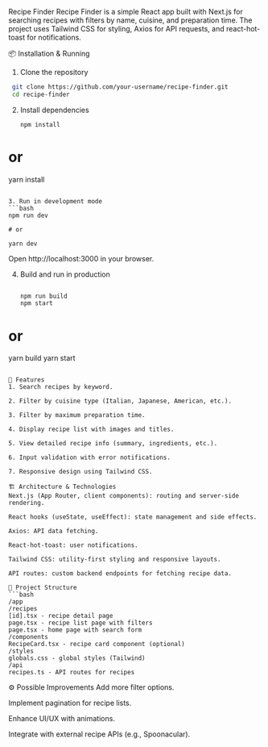 Recipe Finder
Recipe Finder is a simple React app built with Next.js for searching recipes with filters by name, cuisine, and preparation time. The project uses Tailwind CSS for styling, Axios for API requests, and react-hot-toast for notifications.

📦 Installation & Running

1. Clone the repository

```bash
 git clone https://github.com/your-username/recipe-finder.git
 cd recipe-finder
```

2. Install dependencies
   ```bash
   npm install
   ```

# or

yarn install

````

3. Run in development mode
```bash
npm run dev

# or

yarn dev
````

Open http://localhost:3000 in your browser.

4. Build and run in production

   ```bash

   npm run build
   npm start
   ```

# or

yarn build
yarn start

````

🚀 Features
1. Search recipes by keyword.

2. Filter by cuisine type (Italian, Japanese, American, etc.).

3. Filter by maximum preparation time.

4. Display recipe list with images and titles.

5. View detailed recipe info (summary, ingredients, etc.).

6. Input validation with error notifications.

7. Responsive design using Tailwind CSS.

🏗️ Architecture & Technologies
Next.js (App Router, client components): routing and server-side rendering.

React hooks (useState, useEffect): state management and side effects.

Axios: API data fetching.

React-hot-toast: user notifications.

Tailwind CSS: utility-first styling and responsive layouts.

API routes: custom backend endpoints for fetching recipe data.

📁 Project Structure
```bash
/app
/recipes
[id].tsx - recipe detail page
page.tsx - recipe list page with filters
page.tsx - home page with search form
/components
RecipeCard.tsx - recipe card component (optional)
/styles
globals.css - global styles (Tailwind)
/api
recipes.ts - API routes for recipes
````

⚙️ Possible Improvements
Add more filter options.

Implement pagination for recipe lists.

Enhance UI/UX with animations.

Integrate with external recipe APIs (e.g., Spoonacular).
